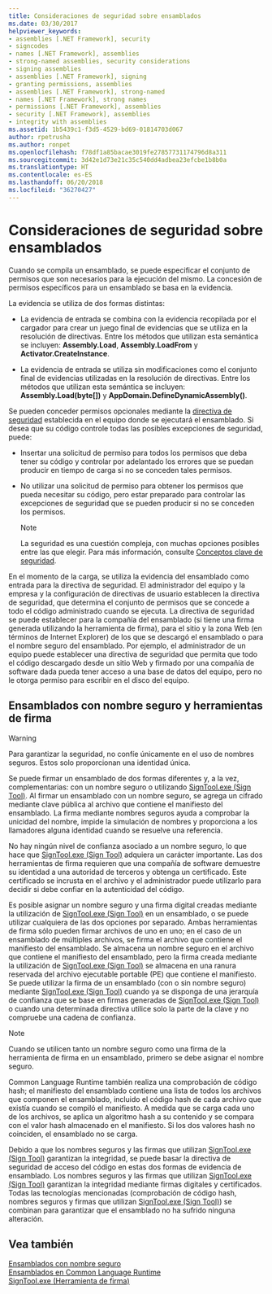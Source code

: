 ```yaml
---
title: Consideraciones de seguridad sobre ensamblados
ms.date: 03/30/2017
helpviewer_keywords:
- assemblies [.NET Framework], security
- signcodes
- names [.NET Framework], assemblies
- strong-named assemblies, security considerations
- signing assemblies
- assemblies [.NET Framework], signing
- granting permissions, assemblies
- assemblies [.NET Framework], strong-named
- names [.NET Framework], strong names
- permissions [.NET Framework], assemblies
- security [.NET Framework], assemblies
- integrity with assemblies
ms.assetid: 1b5439c1-f3d5-4529-bd69-01814703d067
author: rpetrusha
ms.author: ronpet
ms.openlocfilehash: f78df1a85bacae3019fe27857731174796d8a311
ms.sourcegitcommit: 3d42e1d73e21c35c540dd4adbea23efcbe1b8b0a
ms.translationtype: HT
ms.contentlocale: es-ES
ms.lasthandoff: 06/20/2018
ms.locfileid: "36270427"
---
```

# <a name="assembly-security-considerations"></a>Consideraciones de seguridad sobre ensamblados
<a name="top"></a> Cuando se compila un ensamblado, se puede especificar el conjunto de permisos que son necesarios para la ejecución del mismo. La concesión de permisos específicos para un ensamblado se basa en la evidencia.  
  
 La evidencia se utiliza de dos formas distintas:  
  
-   La evidencia de entrada se combina con la evidencia recopilada por el cargador para crear un juego final de evidencias que se utiliza en la resolución de directivas. Entre los métodos que utilizan esta semántica se incluyen: **Assembly.Load**, **Assembly.LoadFrom** y **Activator.CreateInstance**.  
  
-   La evidencia de entrada se utiliza sin modificaciones como el conjunto final de evidencias utilizadas en la resolución de directivas. Entre los métodos que utilizan esta semántica se incluyen: **Assembly.Load(byte[])** y **AppDomain.DefineDynamicAssembly()**.  
  
 Se pueden conceder permisos opcionales mediante la [directiva de seguridad](../../../docs/framework/misc/code-access-security-basics.md) establecida en el equipo donde se ejecutará el ensamblado. Si desea que su código controle todas las posibles excepciones de seguridad, puede:  
  
-   Insertar una solicitud de permiso para todos los permisos que deba tener su código y controlar por adelantado los errores que se puedan producir en tiempo de carga si no se conceden tales permisos.  
  
-   No utilizar una solicitud de permiso para obtener los permisos que pueda necesitar su código, pero estar preparado para controlar las excepciones de seguridad que se pueden producir si no se conceden los permisos.  
  
    > [!NOTE]
    >  La seguridad es una cuestión compleja, con muchas opciones posibles entre las que elegir. Para más información, consulte [Conceptos clave de seguridad](../../../docs/standard/security/key-security-concepts.md).  
  
 En el momento de la carga, se utiliza la evidencia del ensamblado como entrada para la directiva de seguridad. El administrador del equipo y la empresa y la configuración de directivas de usuario establecen la directiva de seguridad, que determina el conjunto de permisos que se concede a todo el código administrado cuando se ejecuta. La directiva de seguridad se puede establecer para la compañía del ensamblado (si tiene una firma generada utilizando la herramienta de firma), para el sitio y la zona Web (en términos de Internet Explorer) de los que se descargó el ensamblado o para el nombre seguro del ensamblado. Por ejemplo, el administrador de un equipo puede establecer una directiva de seguridad que permita que todo el código descargado desde un sitio Web y firmado por una compañía de software dada pueda tener acceso a una base de datos del equipo, pero no le otorga permiso para escribir en el disco del equipo.  
  
## <a name="strong-named-assemblies-and-signing-tools"></a>Ensamblados con nombre seguro y herramientas de firma  

 > [!WARNING]
 > Para garantizar la seguridad, no confíe únicamente en el uso de nombres seguros. Estos solo proporcionan una identidad única.

 Se puede firmar un ensamblado de dos formas diferentes y, a la vez, complementarias: con un nombre seguro o utilizando [SignTool.exe (Sign Tool)](../../../docs/framework/tools/signtool-exe.md). Al firmar un ensamblado con un nombre seguro, se agrega un cifrado mediante clave pública al archivo que contiene el manifiesto del ensamblado. La firma mediante nombres seguros ayuda a comprobar la unicidad del nombre, impide la simulación de nombres y proporciona a los llamadores alguna identidad cuando se resuelve una referencia.  
  
 No hay ningún nivel de confianza asociado a un nombre seguro, lo que hace que [SignTool.exe (Sign Tool)](../../../docs/framework/tools/signtool-exe.md) adquiera un carácter importante. Las dos herramientas de firma requieren que una compañía de software demuestre su identidad a una autoridad de terceros y obtenga un certificado. Este certificado se incrusta en el archivo y el administrador puede utilizarlo para decidir si debe confiar en la autenticidad del código.  
  
 Es posible asignar un nombre seguro y una firma digital creadas mediante la utilización de [SignTool.exe (Sign Tool)](../../../docs/framework/tools/signtool-exe.md) en un ensamblado, o se puede utilizar cualquiera de las dos opciones por separado. Ambas herramientas de firma sólo pueden firmar archivos de uno en uno; en el caso de un ensamblado de múltiples archivos, se firma el archivo que contiene el manifiesto del ensamblado. Se almacena un nombre seguro en el archivo que contiene el manifiesto del ensamblado, pero la firma creada mediante la utilización de [SignTool.exe (Sign Tool)](../../../docs/framework/tools/signtool-exe.md) se almacena en una ranura reservada del archivo ejecutable portable (PE) que contiene el manifiesto. Se puede utilizar la firma de un ensamblado (con o sin nombre seguro) mediante [SignTool.exe (Sign Tool)](../../../docs/framework/tools/signtool-exe.md) cuando ya se disponga de una jerarquía de confianza que se base en firmas generadas de [SignTool.exe (Sign Tool)](../../../docs/framework/tools/signtool-exe.md) o cuando una determinada directiva utilice solo la parte de la clave y no compruebe una cadena de confianza.  
  
> [!NOTE]
>  Cuando se utilicen tanto un nombre seguro como una firma de la herramienta de firma en un ensamblado, primero se debe asignar el nombre seguro.  
  
 Common Language Runtime también realiza una comprobación de código hash; el manifiesto del ensamblado contiene una lista de todos los archivos que componen el ensamblado, incluido el código hash de cada archivo que existía cuando se compiló el manifiesto. A medida que se carga cada uno de los archivos, se aplica un algoritmo hash a su contenido y se compara con el valor hash almacenado en el manifiesto. Si los dos valores hash no coinciden, el ensamblado no se carga.  
  
 Debido a que los nombres seguros y las firmas que utilizan [SignTool.exe (Sign Tool)](../../../docs/framework/tools/signtool-exe.md) garantizan la integridad, se puede basar la directiva de seguridad de acceso del código en estas dos formas de evidencia de ensamblado. Los nombres seguros y las firmas que utilizan [SignTool.exe (Sign Tool)](../../../docs/framework/tools/signtool-exe.md) garantizan la integridad mediante firmas digitales y certificados. Todas las tecnologías mencionadas (comprobación de código hash, nombres seguros y firmas que utilizan [SignTool.exe (Sign Tool)](../../../docs/framework/tools/signtool-exe.md)) se combinan para garantizar que el ensamblado no ha sufrido ninguna alteración.  
  
## <a name="see-also"></a>Vea también  
 [Ensamblados con nombre seguro](../../../docs/framework/app-domains/strong-named-assemblies.md)  
 [Ensamblados en Common Language Runtime](../../../docs/framework/app-domains/assemblies-in-the-common-language-runtime.md)  
 [SignTool.exe (Herramienta de firma)](../../../docs/framework/tools/signtool-exe.md)
